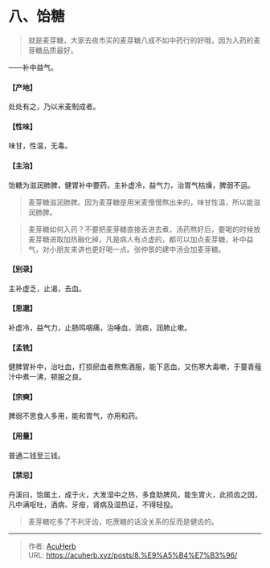 # 八、饴糖


> 就是麦芽糖，大家去夜市买的麦芽糖八成不如中药行的好哦，因为入药的麦芽糖品质最好。

——补中益气。
#### 【产地】
处处有之，乃以米麦制成者。
#### 【性味】
味甘，性温，无毒。
#### 【主治】
饴糖为滋润肺脾，健胃补中要药，主补虚冷，益气力，治胃气枯燥，脾弱不运。

> 麦芽糖滋润肺脾。因为麦芽糖是用米麦慢慢熬出来的，味甘性温，所以能滋润肺脾。

> 麦芽糖如何入药？不要把麦芽糖直接丢进去煮，汤药熬好后，要喝的时候放麦芽糖进取加热融化掉，凡是病人有点虚的，都可以加点麦芽糖，补中益气，对小朋友来讲也更好喝一点。张仲景的建中汤会加麦芽糖。

#### 【别录】
主补虚乏，止渴，去血。
#### 【思邈】
补虚冷，益气力，止肠鸣咽痛，治唾血，消痰，润肺止嗽。
#### 【孟铣】
健脾胃补中，治吐血，打损瘀血者熬焦酒服，能下恶血，又伤寒大毒嗽，于蔓青薤汁中煮一沸，顿服之良。
#### 【宗奭】
脾弱不思食人多用，能和胃气，亦用和药。
#### 【用量】
普通二钱至三钱。
#### 【禁忌】
丹溪曰，饴属土，成于火，大发湿中之热，多食助脾风，能生胃火，此损齿之因，凡中满呕吐，酒病、牙疳，肾病及湿热证，不得轻投。

> 麦芽糖吃多了不利牙齿，吃蔗糖的话没关系的反而是健齿的。

---

> 作者: [AcuHerb](https://acuherb.xyz)  
> URL: https://acuherb.xyz/posts/8.%E9%A5%B4%E7%B3%96/  

